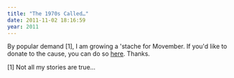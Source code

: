 ```yaml
---
title: "The 1970s Called…"
date: 2011-11-02 18:16:59
year: 2011
---
```

By popular demand [1], I am growing a 'stache for Movember. If you'd like to donate to the cause, you can do so <a href="http://mobro.co/gvwilson">here</a>. Thanks.

[1] Not all my stories are true…
